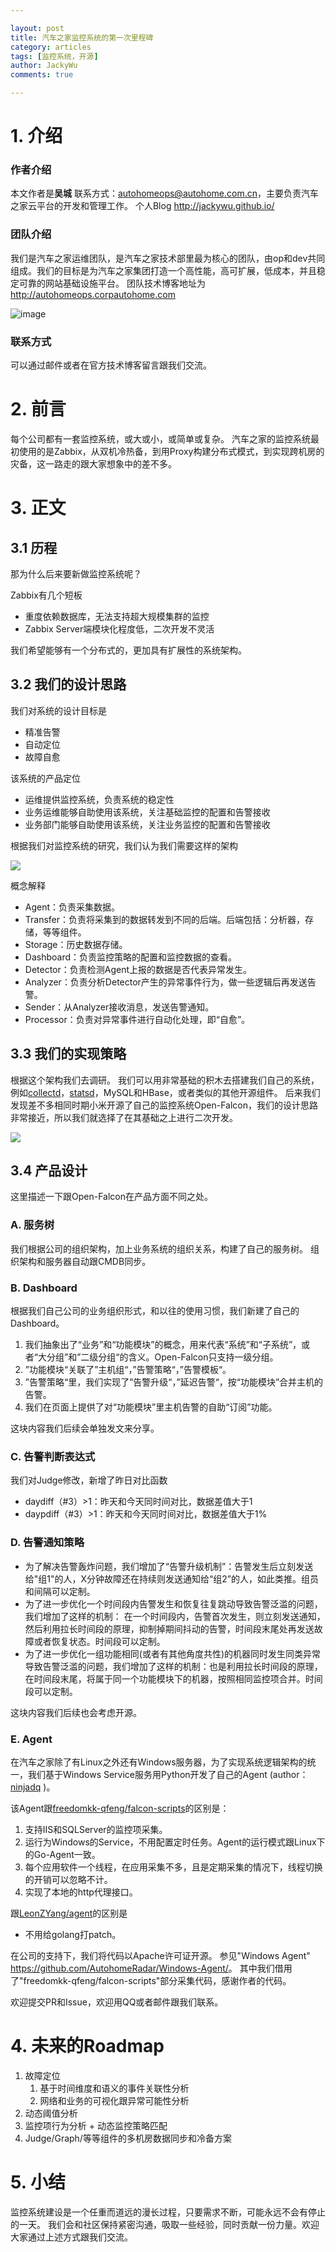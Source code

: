 ```yaml
---

layout: post
title: 汽车之家监控系统的第一次里程碑
category: articles
tags: [监控系统，开源]
author: JackyWu
comments: true

---
```


# 1. 介绍

### 作者介绍

本文作者是**吴城** 联系方式：<autohomeops@autohome.com.cn>，主要负责汽车之家云平台的开发和管理工作。
个人Blog <http://jackywu.github.io/>

### 团队介绍

我们是汽车之家运维团队，是汽车之家技术部里最为核心的团队，由op和dev共同组成。我们的目标是为汽车之家集团打造一个高性能，高可扩展，低成本，并且稳定可靠的网站基础设施平台。
团队技术博客地址为 http://autohomeops.corpautohome.com

![image](/images/cli_200px.png)

### 联系方式

可以通过邮件或者在官方技术博客留言跟我们交流。

# 2. 前言

每个公司都有一套监控系统，或大或小，或简单或复杂。
汽车之家的监控系统最初使用的是Zabbix，从双机冷热备，到用Proxy构建分布式模式，到实现跨机房的灾备，这一路走的跟大家想象中的差不多。

# 3. 正文

## 3.1 历程

那为什么后来要新做监控系统呢？

Zabbix有几个短板

- 重度依赖数据库，无法支持超大规模集群的监控
- Zabbix Server端模块化程度低，二次开发不灵活

我们希望能够有一个分布式的，更加具有扩展性的系统架构。

## 3.2 我们的设计思路

我们对系统的设计目标是

- 精准告警
- 自动定位
- 故障自愈

该系统的产品定位

- 运维提供监控系统，负责系统的稳定性
- 业务运维能够自助使用该系统，关注基础监控的配置和告警接收
- 业务部门能够自助使用该系统，关注业务监控的配置和告警接收

根据我们对监控系统的研究，我们认为我们需要这样的架构

![](/images/monitor/monitor_system_arch_final2.png)


概念解释

- Agent：负责采集数据。
- Transfer：负责将采集到的数据转发到不同的后端。后端包括：分析器，存储，等等组件。
- Storage：历史数据存储。
- Dashboard：负责监控策略的配置和监控数据的查看。
- Detector：负责检测Agent上报的数据是否代表异常发生。
- Analyzer：负责分析Detector产生的异常事件行为，做一些逻辑后再发送告警。
- Sender：从Analyzer接收消息，发送告警通知。
- Processor：负责对异常事件进行自动化处理，即“自愈”。

## 3.3 我们的实现策略

根据这个架构我们去调研。
我们可以用非常基础的积木去搭建我们自己的系统，例如[collectd](https://collectd.org/)，[statsd](https://github.com/etsy/statsd)，MySQL和HBase，或者类似的其他开源组件。
后来我们发现差不多相同时期小米开源了自己的监控系统Open-Falcon，我们的设计思路非常接近，所以我们就选择了在其基础之上进行二次开发。

![](/images/monitor/Autohome_Radar_Monitor_System’s_Logic_Diagram_2.png)

## 3.4 产品设计

这里描述一下跟Open-Falcon在产品方面不同之处。

### A. 服务树

我们根据公司的组织架构，加上业务系统的组织关系，构建了自己的服务树。
组织架构和服务器自动跟CMDB同步。

### B. Dashboard

根据我们自己公司的业务组织形式，和以往的使用习惯，我们新建了自己的Dashboard。

1. 我们抽象出了“业务”和“功能模块”的概念，用来代表“系统”和“子系统”，或者“大分组”和”二级分组“的含义。Open-Falcon只支持一级分组。
1. ”功能模块“关联了”主机组“，”告警策略“，”告警模板“。
1. ”告警策略“里，我们实现了”告警升级“，”延迟告警“，按“功能模块”合并主机的告警。
1. 我们在页面上提供了对“功能模块”里主机告警的自助“订阅”功能。

这块内容我们后续会单独发文来分享。

### C. 告警判断表达式

我们对Judge修改，新增了昨日对比函数

- daydiff（#3）>1：昨天和今天同时间对比，数据差值大于1
- daypdiff（#3）>1：昨天和今天同时间对比，数据差值大于1%

### D. 告警通知策略

- 为了解决告警轰炸问题，我们增加了“告警升级机制”：告警发生后立刻发送给"组1"的人，X分钟故障还在持续则发送通知给“组2”的人，如此类推。组员和间隔可以定制。
- 为了进一步优化一个时间段内告警发生和恢复往复跳动导致告警泛滥的问题，我们增加了这样的机制： 在一个时间段内，告警首次发生，则立刻发送通知，然后利用拉长时间段的原理，抑制掉期间抖动的告警，时间段末尾处再发送故障或者恢复状态。时间段可以定制。
- 为了进一步优化一组功能相同(或者有其他角度共性)的机器同时发生同类异常导致告警泛滥的问题，我们增加了这样的机制：也是利用拉长时间段的原理，在时间段末尾，将属于同一个功能模块下的机器，按照相同监控项合并。时间段可以定制。


这块内容我们后续也会考虑开源。

### E. Agent

在汽车之家除了有Linux之外还有Windows服务器，为了实现系统逻辑架构的统一，我们基于Windows Service服务用Python开发了自己的Agent (author：[ninjadq](https://github.com/ninjadq) )。

该Agent跟[freedomkk-qfeng/falcon-scripts](https://github.com/freedomkk-qfeng/falcon-scripts/tree/master/windows_collect)的区别是：

1. 支持IIS和SQLServer的监控项采集。
1. 运行为Windows的Service，不用配置定时任务。Agent的运行模式跟Linux下的Go-Agent一致。
1. 每个应用软件一个线程，在应用采集不多，且是定期采集的情况下，线程切换的开销可以忽略不计。
1. 实现了本地的http代理接口。

跟[LeonZYang/agent](https://github.com/LeonZYang/agent)的区别是

- 不用给golang打patch。

在公司的支持下，我们将代码以Apache许可证开源。
参见"Windows Agent"  <https://github.com/AutohomeRadar/Windows-Agent/>。
其中我们借用了"freedomkk-qfeng/falcon-scripts"部分采集代码，感谢作者的代码。

欢迎提交PR和Issue，欢迎用QQ或者邮件跟我们联系。

# 4. 未来的Roadmap

1. 故障定位
    1. 基于时间维度和语义的事件关联性分析
    1. 网络和业务的可视化跟异常可能性分析
1. 动态阈值分析
1. 监控项行为分析 + 动态监控策略匹配
1. Judge/Graph/等等组件的多机房数据同步和冷备方案

# 5. 小结

监控系统建设是一个任重而道远的漫长过程，只要需求不断，可能永远不会有停止的一天。
我们会和社区保持紧密沟通，吸取一些经验，同时贡献一份力量。欢迎大家通过上述方式跟我们交流。

